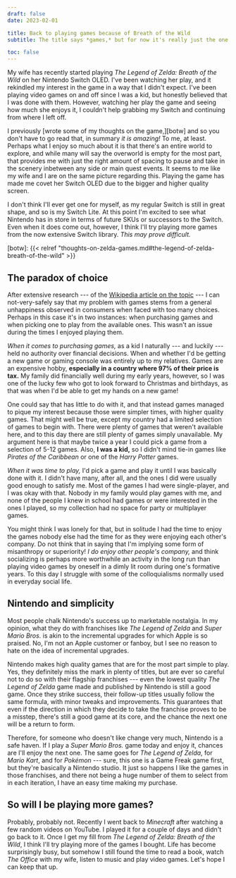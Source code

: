 ```yaml
---
draft: false
date: 2023-02-01

title: Back to playing games because of Breath of the Wild
subtitle: The title says *games,* but for now it's really just the one!

toc: false
---
```


My wife has recently started playing _The Legend of Zelda: Breath of the Wild_
on her Nintendo Switch OLED. I've been watching her play, and it rekindled my
interest in the game in a way that I didn't expect. I've been playing video
games on and off since I was a kid, but honestly believed that I was done with
them. However, watching her play the game and seeing how much she enjoys it, I
couldn't help grabbing my Switch and continuing from where I left off.

I previously [wrote some of my thoughts on the game,][botw] and so you don't
have to go read that, in summary _it is amazing!_ To me, at least. Perhaps what
I enjoy so much about it is that there's an entire world to explore, and while
many will say the overworld is empty for the most part, that provides me with
just the right amount of spacing to pause and take in the scenery inbetween any
side or main quest events. It seems to me like my wife and I are on the same
picture regarding this. Playing the game has made me covet her Switch OLED due
to the bigger and higher quality screen.

I don't think I'll ever get one for myself, as my regular Switch is still in
great shape, and so is my Switch Lite. At this point I'm excited to see what
Nintendo has in store in terms of future SKUs or successors to the Switch. Even
when it does come out, however, I think I'll try playing more games from the
now extensive Switch library. _This may prove difficult._

[botw]: {{< relref "thoughts-on-zelda-games.md#the-legend-of-zelda-breath-of-the-wild" >}}

## The paradox of choice

After extensive research --- of the [Wikipedia article on the topic][wiki-poc]
--- I can not-very-safely say that my problem with games stems from a general
unhappiness observed in consumers when faced with too many choices. Perhaps in
this case it's in two instances: when purchasing games and when picking one to
play from the available ones. This wasn't an issue during the times I enjoyed
playing them.

_When it comes to purchasing games,_ as a kid I naturally --- and luckily ---
held no authority over financial decisions. When and whether I'd be getting a
new game or gaming console was entirely up to my relatives. Games are an
expensive hobby, **especially in a country where 97% of their price is tax.**
My family did financially well during my early years, however, so I was one of
the lucky few who got to look forward to Christmas and birthdays, as that was
when I'd be able to get my hands on a new game!

One could say that has little to do with it, and that instead games managed to
pique my interest because those were simpler times, with higher quality games.
That might well be true, except my country had a limited selection of games to
begin with. There were plenty of games that weren't available here, and to this
day there are still plenty of games simply unavailable. My argument here is
that maybe twice a year I could pick a game from a selection of 5-12 games.
Also, **I was a kid,** so I didn't mind tie-in games like _Pirates of the
Caribbean_ or one of the _Harry Potter_ games.

_When it was time to play,_ I'd pick a game and play it until I was basically
done with it. I didn't have many, after all, and the ones I did were usually
good enough to satisfy me. Most of the games I had were single-player, and I
was okay with that. Nobody in my family would play games with me, and none of
the people I knew in school had games or were interested in the ones I played,
so my collection had no space for party or multiplayer games.

You might think I was lonely for that, but in solitude I had the time to enjoy
the games nobody else had the time for as they were enjoying each other's
company. Do not think that in saying that I'm implying some form of misanthropy
or superiority! _I do enjoy other people's company,_ and think socializing is
perhaps more worthwhile an activity in the long run than playing video games by
oneself in a dimly lit room during one's formative years. To this day I
struggle with some of the colloquialisms normally used in everyday social life.

[wiki-poc]: https://en.wikipedia.org/wiki/The_Paradox_of_Choice

## Nintendo and simplicity

Most people chalk Nintendo's success up to marketable nostalgia. In my opinion,
what they do with franchises like _The Legend of Zelda_ and _Super Mario Bros._
is akin to the incremental upgrades for which Apple is so praised. No, I'm not
an Apple customer or fanboy, but I see no reason to hate on the idea of
incremental upgrades.

Nintendo makes high quality games that are for the most part simple to play.
Yes, they definitely miss the mark in plenty of titles, but are ever so careful
not to do so with their flagship franchises --- even the lowest quality _The
Legend of Zelda_ game made and published by Nintendo is still a good game. Once
they strike success, their follow-up titles usually follow the same formula,
with minor tweaks and improvements. This guarantees that even if the direction
in which they decide to take the franchise proves to be a misstep, there's
still a good game at its core, and the chance the next one will be a return to
form.

Therefore, for someone who doesn't like change very much, Nintendo is a safe
haven. If I play a _Super Mario Bros._ game today and enjoy it, chances are
I'll enjoy the next one. The same goes for _The Legend of Zelda_, for _Mario
Kart_, and for _Pokémon_ --- sure, this one is a Game Freak game first, but
they're basically a Nintendo studio. It just so happens I like the games in
those franchises, and there not being a huge number of them to select from in
each iteration, I have an easy time making my purchase.

## So will I be playing more games?

Probably, probably not. Recently I went back to _Minecraft_ after watching a
few random videos on YouTube. I played it for a couple of days and didn't go
back to it. Once I get my fill from _The Legend of Zelda: Breath of the Wild_,
I think I'll try playing more of the games I bought. Life has become
surprisingly busy, but somehow I still found the time to read a book, watch
_The Office_ with my wife, listen to music and play video games. Let's hope I
can keep that up.
